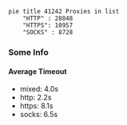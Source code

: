 
```mermaid
pie title 41242 Proxies in list
    "HTTP" : 28848
    "HTTPS": 10957
    "SOCKS" : 8728
```

### Some Info
#### Average Timeout

- mixed: 4.0s
- http: 2.2s
- https: 8.1s
- socks: 6.5s